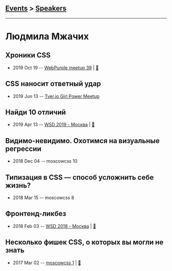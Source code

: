 ## [Events](../README.md) > [Speakers](../speakers.md)
---

# Людмила Мжачих

## Хроники CSS
- 2019 Oct 19 -- [WebPurple meetup 39](https://www.youtube.com/watch?v=gesNqav06lk)  | [:notebook:](https://vk.com/doc3352204_522378277?hash=321ab3875639c9fbe3&dl=645c5b7f3cc579b18e)  
## CSS наносит ответный удар
- 2019 Jun 13 -- [Tver.io Girl Power Meetup](https://www.youtube.com/watch?v=Hv-4n5oMq8M)    
## Найди 10 отличий
- 2019 Apr 13 -- [WSD 2019 - Москва](https://www.youtube.com/watch?v=qlj5ORCMhrA)  | [:notebook:](https://wsd.events/2019/04/13/pres/diff-testing.pdf)  
## Видимо-невидимо. Охотимся на визуальные регрессии
- 2018 Dec 04 -- moscowcss 10    
## Типизация в CSS — способ усложнить себе жизнь?
- 2018 Mar 15 -- moscowcss 8    
## Фронтенд-ликбез
- 2018 Feb 03 -- [WSD 2018 - Москва](https://www.youtube.com/watch?v=Dmayg0Fnfkw)  | [:notebook:](https://wsd.events/2018/02/03/pres/frontend-101.pdf)  
## Несколько фишек CSS, о которых вы могли не знать
- 2017 Mar 02 -- [moscowcss 1](https://www.youtube.com/watch?v=1BS4V5r_HQQ)  | [:notebook:](http://css.moscow/1/css-secrets/cover.html)  
